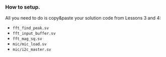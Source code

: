 ### How to setup.

All you need to do is copy&paste your solution code from Lessons 3 and 4:
* `fft_find_peak.sv`
* `fft_input_buffer.sv`
* `fft_mag_sq.sv`
* `mic/mic_load.sv`
* `mic/i2c_master.sv`
